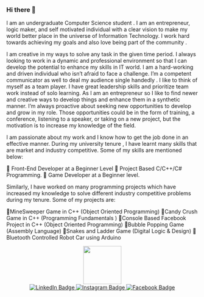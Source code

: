 ### Hi there 👋



I am an undergraduate Computer Science student . I am an entrepreneur, logic maker, and self motivated individual with a clear vision to make my world better place in the universe of Information Technology. I work hard towards achieving my goals and also love being part of the community .

I am creative in my ways to solve any task in the given time period. I always looking to work in a dynamic and professional environment so that I can develop the potential to enhance my skills in IT world. I am a hard-working and driven individual who isn’t afraid to face a challenge. I’m a competent communicator as well to deal my audience single handedly . I like to think of myself as a team player. I have great leadership skills and prioritize team work instead of solo learning.
As I am an entrepreneur so I like to find newer and creative ways to develop things and enhance them in a synthetic manner. I’m always proactive about seeking new opportunities to develop and grow in my role. Those opportunities could be in the form of training, a conference, listening to a speaker, or taking on a new project, but the motivation is to increase my knowledge of the field.

I am passionate about my work and I know how to get the job done in an effective manner. During my university tenure , I have learnt many skills that are market and industry competitive. Some of my skills are mentioned below:  

📌 Front-End Developer at a Beginner Level
📌 Project Based C/C++/C# Programming.
📌 Game Developer at a Beginner level.

Similarly, I have worked on many programming projects which have increased my knowledge to solve different industry competitive problems during my tenure. Some of my projects are:

📍MineSweeper Game in C++ (Object Oriented Programming)
📍Candy Crush Game in C++ (Programming Fundamentals )
📍Console Based Facebook Project in C++ (Object Oriented Programming)
📍Bubble Popping Game (Assembly Language)
📍Snakes and Ladder Game (Digital Logic & Design)
📍Bluetooth Controlled Robot Car using Arduino 


<div id="header" align="center">
  <img src="https://media.giphy.com/media/xBTSwCTFkgfcdTjHMz/giphy.gif" width="100"/>
</div>

<div id="badges" align="center">
  <a href="https://www.linkedin.com/in/msamishakoor/">
    <img src="https://img.shields.io/badge/LinkedIn-blue?style=for-the-badge&logo=linkedin&logoColor=white" alt="LinkedIn Badge"/>
  </a>
  <a href="https://www.instagram.com/qalandar_sami/">
    <img src="https://img.shields.io/badge/Instagram-black?style=for-the-badge&logo=instagram&logoColor=white" alt="Instagram Badge"/>
  </a>
  <a href="https://web.facebook.com/sami.shakoor.5">
    <img src="https://img.shields.io/badge/Facebook-blue?style=for-the-badge&logo=facebook&logoColor=white" alt="Facebook Badge"/>
  </a>
  
</div>
